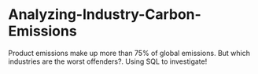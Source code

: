 # Analyzing-Industry-Carbon-Emissions
Product emissions make up more than 75% of global emissions. But which industries are the worst offenders?. Using SQL to investigate!
